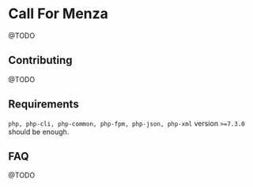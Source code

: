# Call For Menza
@TODO

## Contributing
@TODO

## Requirements
`php, php-cli, php-common, php-fpm, php-json, php-xml` version `>=7.3.0` should be enough.

## FAQ
@TODO

